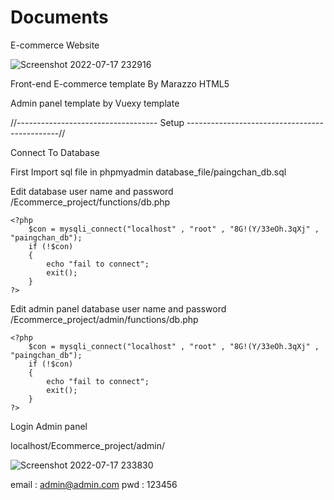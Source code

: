 # Documents 
E-commerce Website

![Screenshot 2022-07-17 232916](https://user-images.githubusercontent.com/54994337/179416795-d922b82a-eced-46b5-b1a2-480546dcd0a5.png)


Front-end E-commerce template By Marazzo HTML5

Admin panel template by Vuexy template



//----------------------------------- Setup ----------------------------------------------//

Connect To Database 

First Import sql file in phpmyadmin database_file/paingchan_db.sql

Edit database user name and password
/Ecommerce_project/functions/db.php

```
<?php
    $con = mysqli_connect("localhost" , "root" , "8G!(Y/33eOh.3qXj" , "paingchan_db");
    if (!$con)
    {
        echo "fail to connect";
        exit();
    }
?>
```

Edit admin panel database user name and password
/Ecommerce_project/admin/functions/db.php

```
<?php
    $con = mysqli_connect("localhost" , "root" , "8G!(Y/33eOh.3qXj" , "paingchan_db");
    if (!$con)
    {
        echo "fail to connect";
        exit();
    }
?>
```

Login Admin panel

localhost/Ecommerce_project/admin/

![Screenshot 2022-07-17 233830](https://user-images.githubusercontent.com/54994337/179416922-234632e3-0e6a-4ace-abd2-961b99f71220.png)


email : admin@admin.com
pwd : 123456
